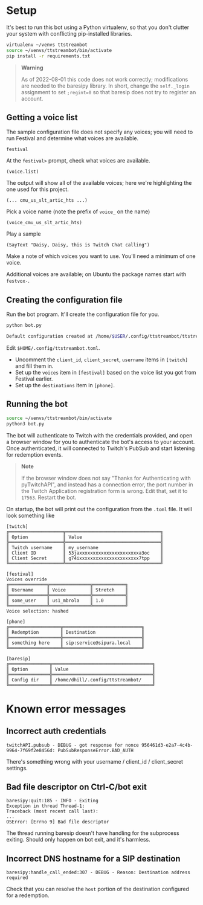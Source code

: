 
# Setup

It's best to run this bot using a Python virtualenv, so that you don't clutter your system with conflicting pip-installed libraries.

```bash
virtualenv ~/venvs ttstreambot
source ~/venvs/ttstreambot/bin/activate
pip install -r requirements.txt
```

> **Warning**
>
> As of 2022-08-01 this code does not work correctly; modifications are needed to the baresipy library. In short, change the `self._login` assignment to set `;regint=0` so that baresip does not try to register an account.

## Getting a voice list

The sample configuration file does not specify any voices; you will need to run Festival and determine what voices are available.

    festival

At the `festival>` prompt, check what voices are available.

    (voice.list)

The output will show all of the available voices; here we're highlighting the one used for this project.

    (... cmu_us_slt_artic_hts ...)

Pick a voice name (note the prefix of `voice_` on the name)

    (voice_cmu_us_slt_artic_hts)

Play a sample

    (SayText "Daisy, Daisy, this is Twitch Chat calling")

Make a note of which voices you want to use. You'll need a minimum of one voice.

Additional voices are available; on Ubuntu the package names start with `festvox-`.

## Creating the configuration file

Run the bot program. It'll create the configuration file for you.

```bash
python bot.py

Default configuration created at /home/$USER/.config/ttstreambot/ttstreambot.toml; please edit it and re-run the bot.
```

Edit `$HOME/.config/ttstreambot.toml`.

* Uncomment the `client_id`, `client_secret`, `username` items in `[twitch]` and fill them in.
* Set up the `voices` item in `[festival]` based on the voice list you got from Festival earlier. 
* Set up the `destinations` item in `[phone]`.

## Running the bot

```bash
source ~/venvs/ttstreambot/bin/activate
python3 bot.py
```

The bot will authenticate to Twitch with the credentials provided, and open a browser window for you to authenticate the bot's access to your account. Once authenticated, it will connected to Twitch's PubSub and start listening for redemption events.

> **Note**
>
> If the browser window does not say "Thanks for Authenticating with pyTwitchAPI", and instead has a connection error, the port number in the Twitch Application registration form is wrong. Edit that, set it to `17563`. Restart the bot.

On startup, the bot will print out the configuration from the `.toml` file. It will look something like

```
[twitch]
╔════════════════════╦═══════════════════════════════════╗
║ Option             ║ Value                             ║
╠════════════════════╬═══════════════════════════════════╣
║ Twitch username    ║ my_username                       ║
║ Client ID          ║ 53jaxxxxxxxxxxxxxxxxxxxxxxa3oc    ║
║ Client Secret      ║ g74ixxxxxxxxxxxxxxxxxxxxxx7tpp    ║
╚════════════════════╩═══════════════════════════════════╝

[festival]
Voices override
╔══════════════╦═══════════════╦════════════╗
║ Username     ║ Voice         ║ Stretch    ║
╠══════════════╬═══════════════╬════════════╣
║ some_user    ║ us1_mbrola    ║ 1.0        ║
╚══════════════╩═══════════════╩════════════╝
Voice selection: hashed

[phone]
╔═══════════════════╦═════════════════════════════╗
║ Redemption        ║ Destination                 ║
╠═══════════════════╬═════════════════════════════╣
║ something here    ║ sip:service@sipura.local    ║
╚═══════════════════╩═════════════════════════════╝

[baresip]
╔═══════════════╦═════════════════════════════════════╗
║ Option        ║ Value                               ║
╠═══════════════╬═════════════════════════════════════╣
║ Config dir    ║ /home/dhill/.config/ttstreambot/    ║
╚═══════════════╩═════════════════════════════════════╝
```

# Known error messages

## Incorrect auth credentials
```
twitchAPI.pubsub - DEBUG - got response for nonce 956461d3-e2a7-4c4b-9964-7f69f2e8456d: PubSubResponseError.BAD_AUTH
```

There's something wrong with your username / client_id / client_secret settings.

## Bad file descriptor on Ctrl-C/bot exit

```
baresipy:quit:185 - INFO - Exiting
Exception in thread Thread-1:
Traceback (most recent call last):
...
OSError: [Errno 9] Bad file descriptor
```

The thread running baresip doesn't have handling for the subprocess exiting. Should only happen on bot exit, and it's harmless.

## Incorrect DNS hostname for a SIP destination

```
baresipy:handle_call_ended:307 - DEBUG - Reason: Destination address required
```

Check that you can resolve the `host` portion of the destination configured for a redemption.